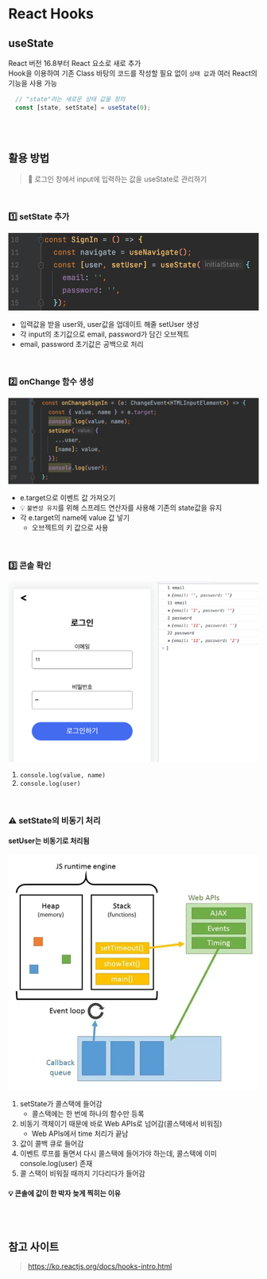 # React Hooks

## useState

React 버전 16.8부터 React 요소로 새로 추가   
Hook을 이용하여 기존 Class 바탕의 코드를 작성할 필요 없이 `상태 값`과 여러 React의 기능을 사용 가능

```js
  // "state"라는 새로운 상태 값을 정의
  const [state, setState] = useState(0);
```

<br><br>

## 활용 방법

> 🎯 로그인 창에서 input에 입력하는 값을 useState로 관리하기

<br>

### 1️⃣ setState 추가 

![](../Images/setState_1.png)

* 입력값을 받을 user와, user값을 업데이트 해줄 setUser 생성
* 각 input의 초기값으로 email, password가 담긴 오브젝트
* email, password 초기값은 공백으로 처리

<br>

### 2️⃣ onChange 함수 생성

![](../Images/setState_2.png)

* e.target으로 이벤트 값 가져오기
* 💡 `불변성 유지`를 위해 스프레드 연산자를 사용해 기존의 state값을 유지
* 각 e.target의 name에 value 값 넣기 
  * 오브젝트의 키 값으로 사용

<br>

### 3️⃣ 콘솔 확인 

![](../Images/setState_3.png)

1. `console.log(value, name)`  
2. `console.log(user)`

<br>

### ⚠️️ setState의 비동기 처리

#### setUser는 비동기로 처리됨

![](../Images/javascript_runtime_setState.webp)

1. setState가 콜스택에 들어감
   * 콜스택에는 한 번에 하나의 함수만 등록
2. 비동기 객체이기 때문에 바로 Web APIs로 넘어감(콜스택에서 비워짐) 
   * Web APIs에서 time 처리가 끝남
3. 값이 콜백 큐로 들어감 
4. 이벤트 루프를 돌면서 다시 콜스택에 들어가야 하는데, 콜스택에 이미 console.log(user) 존재
5. 콜 스택이 비워질 때까지 기다리다가 들어감

#### 💡 콘솔에 값이 한 박자 늦게 찍히는 이유

<br><br>

## 참고 사이트

> https://ko.reactjs.org/docs/hooks-intro.html  
